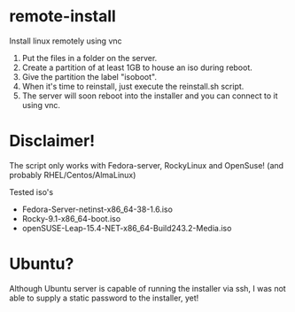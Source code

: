 # remote-install
Install linux remotely using vnc

1. Put the files in a folder on the server.
2. Create a partition of at least 1GB to house an iso during reboot.
3. Give the partition the label "isoboot".
4. When it's time to reinstall, just execute the reinstall.sh script.
5. The server will soon reboot into the installer and you can connect to it using vnc.

# Disclaimer!
The script only works with Fedora-server, RockyLinux and OpenSuse!
(and probably RHEL/Centos/AlmaLinux)

Tested iso's
  - Fedora-Server-netinst-x86_64-38-1.6.iso
  - Rocky-9.1-x86_64-boot.iso
  - openSUSE-Leap-15.4-NET-x86_64-Build243.2-Media.iso

# Ubuntu?
Although Ubuntu server is capable of running the installer via ssh,
I was not able to supply a static password to the installer, yet!
